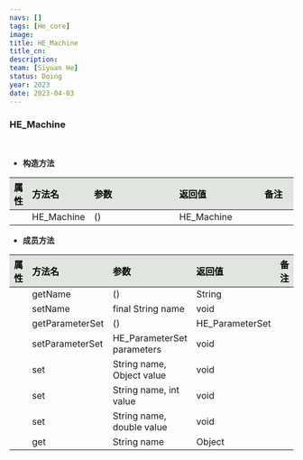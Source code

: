 ```yaml
---
navs: []
tags: [He_core]
image:
title: HE_Machine
title_cn:
description: 
team: [Siyuan He]
status: Doing
year: 2023
date: 2023-04-03
---
```

<style>
table th:first-of-type {
width:5%;
}
table th:nth-of-type(2) {
width:20%;
}
table th:nth-of-type(3) {
width:30%;
}
table th:nth-of-type(4) {
width:30%;
}
table th:nth-of-type(5) {
width:8cm;
}
table th {
color: rgba(0,0,0)!important;
font-weight: bold; /*加粗*/
/* text-align: center !important; 内容居中，加上 !important 避免被 Markdown 样式覆盖 */
background: rgba(224,229,223,10)!important; /*背景色*/
}
</style>
            


### HE_Machine

<br>


- **构造方法**

| 属性   | 方法名        | 参数   | 返回值        | 备注   |
|:-----|:-----------|:-----|:-----------|:-----|
|      | HE_Machine | ()   | HE_Machine |      |

- **成员方法**

| 属性   | 方法名             | 参数                         | 返回值             | 备注   |
|:-----|:----------------|:---------------------------|:----------------|:-----|
|      | getName         | ()                         | String          |      |
|      | setName         | final String name          | void            |      |
|      | getParameterSet | ()                         | HE_ParameterSet |      |
|      | setParameterSet | HE_ParameterSet parameters | void            |      |
|      | set             | String name, Object value  | void            |      |
|      | set             | String name, int value     | void            |      |
|      | set             | String name, double value  | void            |      |
|      | get             | String name                | Object          |      |